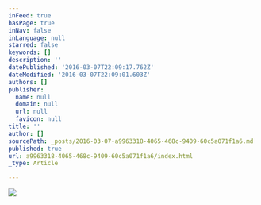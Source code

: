 ```yaml
---
inFeed: true
hasPage: true
inNav: false
inLanguage: null
starred: false
keywords: []
description: ''
datePublished: '2016-03-07T22:09:17.762Z'
dateModified: '2016-03-07T22:09:01.603Z'
authors: []
publisher:
  name: null
  domain: null
  url: null
  favicon: null
title: ''
author: []
sourcePath: _posts/2016-03-07-a9963318-4065-468c-9409-60c5a071f1a6.md
published: true
url: a9963318-4065-468c-9409-60c5a071f1a6/index.html
_type: Article

---
```

![](https://the-grid-user-content.s3-us-west-2.amazonaws.com/8a3a352c-bcb6-45ed-b566-df6cfc26891b.jpg)